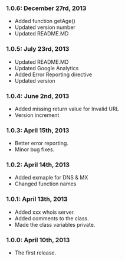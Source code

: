 ### 1.0.6: December 27rd, 2013
* Added function getAge()
* Updated version number
* Updated README.MD

### 1.0.5: July 23rd, 2013
* Updated README.MD
* Updated Google Analytics
* Added Error Reporting directive
* Updated version

### 1.0.4: June 2nd, 2013
* Added missing return value for Invalid URL
* Version increment

### 1.0.3: April 15th, 2013
* Better error reporting.
* Minor bug fixes.

### 1.0.2: April 14th, 2013
* Added exmaple for DNS & MX
* Changed function names

### 1.0.1: April 13th, 2013
* Added xxx whois server.
* Added comments to the class.
* Made the class variables private.

### 1.0.0: April 10th, 2013
* The first release.
